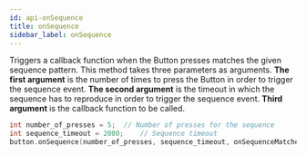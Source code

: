 ```yaml
---
id: api-onSequence
title: onSequence
sidebar_label: onSequence
---
```


Triggers a callback function when the Button presses matches the given sequence pattern. This method takes three parameters as arguments. **The first argument** is the number of times to press the Button in order to trigger the sequence event. **The second argument** is the timeout in which the sequence has to reproduce in order to trigger the sequence event. **Third argument** is the callback function to be called.

```c++
int number_of_presses = 5;	// Number of presses for the sequence
int sequence_timeout = 2000;	// Sequence timeout
button.onSequence(number_of_presses, sequence_timeout, onSequenceMatchedCallback);
```